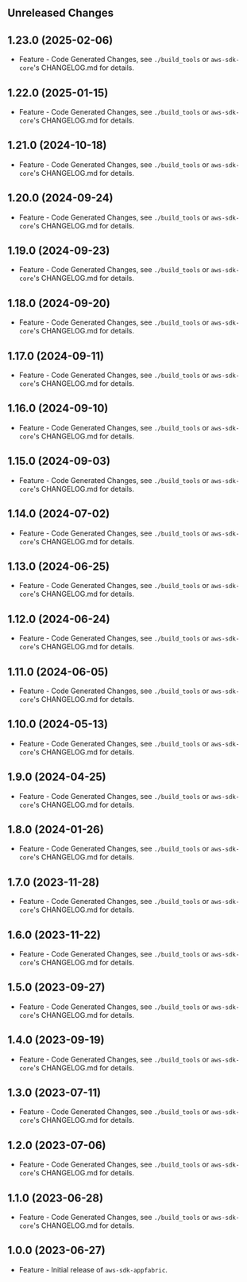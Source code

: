 Unreleased Changes
------------------

1.23.0 (2025-02-06)
------------------

* Feature - Code Generated Changes, see `./build_tools` or `aws-sdk-core`'s CHANGELOG.md for details.

1.22.0 (2025-01-15)
------------------

* Feature - Code Generated Changes, see `./build_tools` or `aws-sdk-core`'s CHANGELOG.md for details.

1.21.0 (2024-10-18)
------------------

* Feature - Code Generated Changes, see `./build_tools` or `aws-sdk-core`'s CHANGELOG.md for details.

1.20.0 (2024-09-24)
------------------

* Feature - Code Generated Changes, see `./build_tools` or `aws-sdk-core`'s CHANGELOG.md for details.

1.19.0 (2024-09-23)
------------------

* Feature - Code Generated Changes, see `./build_tools` or `aws-sdk-core`'s CHANGELOG.md for details.

1.18.0 (2024-09-20)
------------------

* Feature - Code Generated Changes, see `./build_tools` or `aws-sdk-core`'s CHANGELOG.md for details.

1.17.0 (2024-09-11)
------------------

* Feature - Code Generated Changes, see `./build_tools` or `aws-sdk-core`'s CHANGELOG.md for details.

1.16.0 (2024-09-10)
------------------

* Feature - Code Generated Changes, see `./build_tools` or `aws-sdk-core`'s CHANGELOG.md for details.

1.15.0 (2024-09-03)
------------------

* Feature - Code Generated Changes, see `./build_tools` or `aws-sdk-core`'s CHANGELOG.md for details.

1.14.0 (2024-07-02)
------------------

* Feature - Code Generated Changes, see `./build_tools` or `aws-sdk-core`'s CHANGELOG.md for details.

1.13.0 (2024-06-25)
------------------

* Feature - Code Generated Changes, see `./build_tools` or `aws-sdk-core`'s CHANGELOG.md for details.

1.12.0 (2024-06-24)
------------------

* Feature - Code Generated Changes, see `./build_tools` or `aws-sdk-core`'s CHANGELOG.md for details.

1.11.0 (2024-06-05)
------------------

* Feature - Code Generated Changes, see `./build_tools` or `aws-sdk-core`'s CHANGELOG.md for details.

1.10.0 (2024-05-13)
------------------

* Feature - Code Generated Changes, see `./build_tools` or `aws-sdk-core`'s CHANGELOG.md for details.

1.9.0 (2024-04-25)
------------------

* Feature - Code Generated Changes, see `./build_tools` or `aws-sdk-core`'s CHANGELOG.md for details.

1.8.0 (2024-01-26)
------------------

* Feature - Code Generated Changes, see `./build_tools` or `aws-sdk-core`'s CHANGELOG.md for details.

1.7.0 (2023-11-28)
------------------

* Feature - Code Generated Changes, see `./build_tools` or `aws-sdk-core`'s CHANGELOG.md for details.

1.6.0 (2023-11-22)
------------------

* Feature - Code Generated Changes, see `./build_tools` or `aws-sdk-core`'s CHANGELOG.md for details.

1.5.0 (2023-09-27)
------------------

* Feature - Code Generated Changes, see `./build_tools` or `aws-sdk-core`'s CHANGELOG.md for details.

1.4.0 (2023-09-19)
------------------

* Feature - Code Generated Changes, see `./build_tools` or `aws-sdk-core`'s CHANGELOG.md for details.

1.3.0 (2023-07-11)
------------------

* Feature - Code Generated Changes, see `./build_tools` or `aws-sdk-core`'s CHANGELOG.md for details.

1.2.0 (2023-07-06)
------------------

* Feature - Code Generated Changes, see `./build_tools` or `aws-sdk-core`'s CHANGELOG.md for details.

1.1.0 (2023-06-28)
------------------

* Feature - Code Generated Changes, see `./build_tools` or `aws-sdk-core`'s CHANGELOG.md for details.

1.0.0 (2023-06-27)
------------------

* Feature - Initial release of `aws-sdk-appfabric`.

